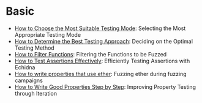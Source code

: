 # Basic

- [How to Choose the Most Suitable Testing Mode](./testing-modes.md): Selecting the Most Appropriate Testing Mode
- [How to Determine the Best Testing Approach](./common-testing-approaches.md): Deciding on the Optimal Testing Method
- [How to Filter Functions](./filtering-functions.md): Filtering the Functions to be Fuzzed
- [How to Test Assertions Effectively](./assertion-checking.md): Efficiently Testing Assertions with Echidna
- [How to write properties that use ether](./working-with-eth.md): Fuzzing ether during fuzzing campaigns
- [How to Write Good Properties Step by Step](./property-creation.md): Improving Property Testing through Iteration
